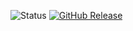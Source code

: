 ![Status](https://img.shields.io/badge/status-experimental-red)
[![GitHub Release](https://img.shields.io/github/release/ConsciousML/claude-prompt-catalog.svg?style=flat)]()